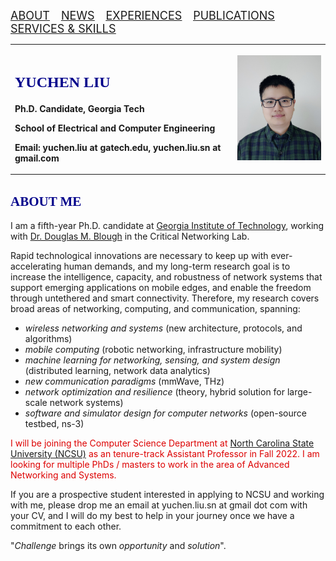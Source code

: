 <!-- [<u><font size='4'>ABOUT</font></u>](#j1) &emsp;[<u><font size='4'>NEWS</font></u>](https://yuchen-sh.github.io/News) &emsp;[<u><font size='4'>COURSEWORK</font></u>](https://yuchen-sh.github.io/Coursework) &emsp;[<u><font size='4'>EXPERIENCES</font></u>](https://yuchen-sh.github.io/EXPERIENCES) &emsp;[<u><font size='4'>PUBLICATIONS</font></u>](https://yuchen-sh.github.io/Recent-Publications/) &emsp; [<u><font size='4'>PROJECTS</font></u>](https://yuchen-sh.github.io/Projects/) &emsp; [<u><font size='4'>AWARDS</font></u>](https://yuchen-sh.github.io/AWARDS) &emsp; [<u><font size='4'>SERVICES & SKILLS</font></u>](https://yuchen-sh.github.io/SERVICES-SKILLS) -->

[<u><font size='4'>ABOUT</font></u>](#j1) &emsp;[<u><font size='4'>NEWS</font></u>](https://yuchen-sh.github.io/News) &emsp;[<u><font size='4'>EXPERIENCES</font></u>](https://yuchen-sh.github.io/EXPERIENCES) &emsp;[<u><font size='4'>PUBLICATIONS</font></u>](https://yuchen-sh.github.io/Recent-Publications/) &emsp; [<u><font size='4'>SERVICES & SKILLS</font></u>](https://yuchen-sh.github.io/SERVICES-SKILLS)

<table border="0">
     <tr>
          <td width="60%">
            <h1><font face="Times" size='5' color='darkblue'>YUCHEN LIU</font></h1>
            <p><b>Ph.D. Candidate, Georgia Tech</b></p>
            <p><b>School of Electrical and Computer Engineering</b></p>  
            <p><b>Email: yuchen.liu at gatech.edu, yuchen.liu.sn at gmail.com</b></p>
<!--             <p><b><i>"Think deeply, think more."</i></b></p> -->
          </td>
          <td width="25%">
            <head>   
            <style>   
               #img1{transform:rotate(0deg);}
            </style>
            </head>     
            <img id="img1" src="/Yuchen_1.png">
          </td>
     </tr>
</table>



## <span id="j1"><font color='darkblue' face="Georgia">ABOUT ME</font></span>
<!-- ## I am currently on the academic job market. -->

I am a fifth-year Ph.D. candidate at [Georgia Institute of Technology](https://www.gatech.edu/), working with [Dr. Douglas M. Blough](http://blough.ece.gatech.edu/) in the Critical Networking Lab.
               
<!-- After getting the master degree from [Shanghai Jiao Tong University](https://www.sjtu.edu.cn/) in China, I am currently a Ph.D. candidate at Georgia Tech in USA, and work with [Dr. Douglas M. Blough](http://blough.ece.gatech.edu/) on projects of maximizing performance for next-generation wireless networks, and developing network simulators. In addition, I was an instructor of an ECE undergraduate course, and responsible for lectures and supervising labs. -->

<!-- My research interests lie in the areas of next-generation networks and systems, spanning wireless networking, mmWave communication, mobile computing, optimization and machine learning for networks and systems. I am also involved in the project of developing the open-source network simulator [ns-3](https://www.nsnam.org/). -->

Rapid technological innovations are necessary to keep up with ever-accelerating human demands, and my long-term research goal is to increase the intelligence, capacity, and robustness of network systems that support emerging applications on mobile edges, and enable the freedom through untethered and smart connectivity. Therefore, my research covers broad areas of networking, computing, and communication, spanning:

  * *wireless networking and systems* (new architecture, protocols, and algorithms) 
  * *mobile computing* (robotic networking, infrastructure mobility)
  * *machine learning for networking, sensing, and system design* (distributed learning, network data analytics)
  * *new communication paradigms* (mmWave, THz) 
  * *network optimization and resilience* (theory, hybrid solution for large-scale network systems)
  * *software and simulator design for computer networks* (open-source testbed, ns-3)

<font color="#dd0000">I will be joining the Computer Science Department at [North Carolina State University (NCSU)](https://www.csc.ncsu.edu/) as an tenure-track Assistant Professor in Fall 2022. I am looking for multiple PhDs / masters to work in the area of Advanced Networking and Systems.</font><br />

If you are a prospective student interested in applying to NCSU and working with me, please drop me an email at yuchen.liu.sn at gmail dot com with your CV, and I will do my best to help in your journey once we have a commitment to each other.


"*Challenge* brings its own *opportunity* and *solution*".



